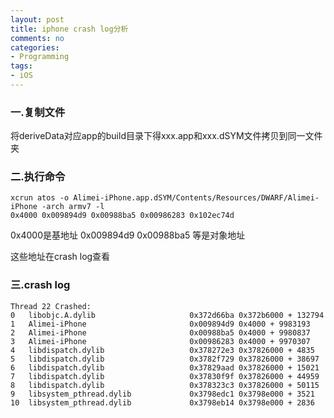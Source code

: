 ```yaml
---
layout: post
title: iphone crash log分析
comments: no
categories:
- Programming
tags:
- iOS
---
```


### 一.复制文件

将deriveData对应app的build目录下得xxx.app和xxx.dSYM文件拷贝到同一文件夹


### 二.执行命令

```
xcrun atos -o Alimei-iPhone.app.dSYM/Contents/Resources/DWARF/Alimei-iPhone -arch armv7 -l 
0x4000 0x009894d9 0x00988ba5 0x00986283 0x102ec74d

```

0x4000是基地址 0x009894d9 0x00988ba5 等是对象地址  

这些地址在crash log查看

### 三.crash log

```
Thread 22 Crashed:
0   libobjc.A.dylib                     0x372d66ba 0x372b6000 + 132794
1   Alimei-iPhone                       0x009894d9 0x4000 + 9983193
2   Alimei-iPhone                       0x00988ba5 0x4000 + 9980837
3   Alimei-iPhone                       0x00986283 0x4000 + 9970307
4   libdispatch.dylib                   0x378272e3 0x37826000 + 4835
5   libdispatch.dylib                   0x3782f729 0x37826000 + 38697
6   libdispatch.dylib                   0x37829aad 0x37826000 + 15021
7   libdispatch.dylib                   0x37830f9f 0x37826000 + 44959
8   libdispatch.dylib                   0x378323c3 0x37826000 + 50115
9   libsystem_pthread.dylib             0x3798edc1 0x3798e000 + 3521
10  libsystem_pthread.dylib             0x3798eb14 0x3798e000 + 2836
```
